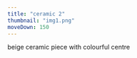 ```yaml
---
title: "ceramic 2"
thumbnail: "img1.png"
moveDown: 150
---
```

beige ceramic piece with colourful centre
